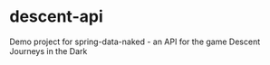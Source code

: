 # descent-api
Demo project for spring-data-naked - an API for the game Descent Journeys in the Dark
